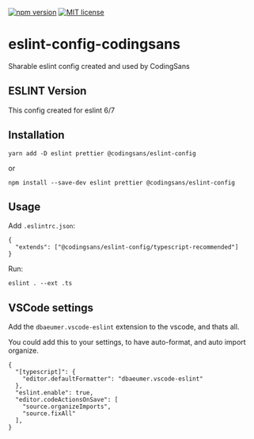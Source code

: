 [![npm version](http://img.shields.io/npm/v/@codingsans/eslint-config.svg?style=flat)](https://npmjs.org/package/@codingsans/eslint-config "View this project on npm")
[![MIT license](http://img.shields.io/badge/license-MIT-brightgreen.svg)](http://opensource.org/licenses/MIT)


# eslint-config-codingsans
Sharable eslint config created and used by CodingSans

## ESLINT Version

This config created for eslint 6/7

## Installation

```
yarn add -D eslint prettier @codingsans/eslint-config
```
or
```
npm install --save-dev eslint prettier @codingsans/eslint-config
```

## Usage

Add `.eslintrc.json`:
```
{
  "extends": ["@codingsans/eslint-config/typescript-recommended"]
}
```

Run:
```
eslint . --ext .ts
```

## VSCode settings

Add the `dbaeumer.vscode-eslint` extension to the vscode, and thats all.

You could add this to your settings, to have auto-format, and auto import organize.
```
{
  "[typescript]": {
    "editor.defaultFormatter": "dbaeumer.vscode-eslint"
  },
  "eslint.enable": true,
  "editor.codeActionsOnSave": [
    "source.organizeImports",
    "source.fixAll"
  ],
}
```
